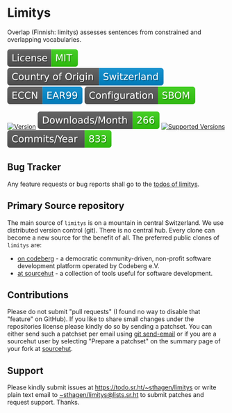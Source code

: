 # Limitys

Overlap (Finnish: limitys) assesses sentences from constrained and overlapping vocabularies.

[![license](badges/license-spdx-mit.svg)](https://git.sr.ht/~sthagen/limitys/tree/default/item/LICENSE)
[![Country of Origin](badges/country-of-origin-name-switzerland-neutral.svg)](https://git.sr.ht/~sthagen/limitys/tree/default/item/COUNTRY-OF-ORIGIN)
[![Export Classification Control Number (ECCN)](badges/export-control-classification-number_eccn-ear99-neutral.svg)](https://git.sr.ht/~sthagen/limitys/tree/default/item/EXPORT-CONTROL-CLASSIFICATION-NUMBER)
[![Configuration](badges/configuration-sbom.svg)](third-party/index.html)

[![Version](https://img.shields.io/pypi/v/limitys.svg?style=flat)](https://pypi.python.org/pypi/limitys/)
[![Downloads](badges/downloads-per-month.svg)](https://pepy.tech/project/limitys)
[![Supported Versions](https://img.shields.io/pypi/pyversions/limitys.svg?style=flat)](https://pypi.python.org/pypi/limitys/)
[![Maintenance Status](badges/commits-per-year.svg)](https://git.sr.ht/~sthagen/limitys/log)

## Bug Tracker

Any feature requests or bug reports shall go to the [todos of limitys](https://todo.sr.ht/~sthagen/limitys).

## Primary Source repository

The main source of `limitys` is on a mountain in central Switzerland.
We use distributed version control (git).
There is no central hub.
Every clone can become a new source for the benefit of all.
The preferred public clones of `limitys` are:

* [on codeberg](https://codeberg.org/sthagen/limitys) - a democratic community-driven, non-profit software development platform operated by Codeberg e.V.
* [at sourcehut](https://git.sr.ht/~sthagen/limitys) - a collection of tools useful for software development.

## Contributions

Please do not submit "pull requests" (I found no way to disable that "feature" on GitHub).
If you like to share small changes under the repositories license please kindly do so by sending a patchset.
You can either send such a patchset per email using [git send-email](https://git-send-email.io) or 
if you are a sourcehut user by selecting "Prepare a patchset" on the summary page of your fork at [sourcehut](https://git.sr.ht/).

## Support

Please kindly submit issues at <https://todo.sr.ht/~sthagen/limitys> or write plain text email to <~sthagen/limitys@lists.sr.ht> to submit patches and request support. Thanks.
